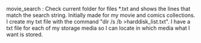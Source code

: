 movie_search :
Check current folder for files *.txt and shows the lines that match the search string.
Initially made for my movie and comics collections.
I create my txt file with the command "dir /s /b >harddisk_list.txt".
I have a txt file for each of my storage media so I can locate in which media what I want is stored.